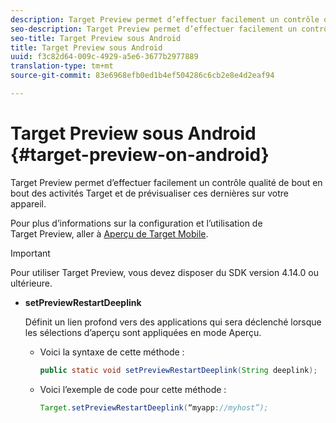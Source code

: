 ```yaml
---
description: Target Preview permet d’effectuer facilement un contrôle qualité de bout en bout des activités Target et de prévisualiser ces dernières sur votre appareil.
seo-description: Target Preview permet d’effectuer facilement un contrôle qualité de bout en bout des activités Target et de prévisualiser ces dernières sur votre appareil.
seo-title: Target Preview sous Android
title: Target Preview sous Android
uuid: f3c82d64-009c-4929-a5e6-3677b2977889
translation-type: tm+mt
source-git-commit: 83e6968efb0ed1b4ef504286c6cb2e8e4d2eaf94

---
```



# Target Preview sous Android {#target-preview-on-android}

Target Preview permet d’effectuer facilement un contrôle qualité de bout en bout des activités Target et de prévisualiser ces dernières sur votre appareil.

Pour plus d’informations sur la configuration et l’utilisation de Target Preview, aller à [Aperçu de Target Mobile](https://docs.adobe.com/content/help/en/target/using/implement-target/mobile-apps/target-mobile-preview.html).

>[!IMPORTANT]
>
>Pour utiliser Target Preview, vous devez disposer du SDK version 4.14.0 ou ultérieure.

* **setPreviewRestartDeeplink**

   Définit un lien profond vers des applications qui sera déclenché lorsque les sélections d’aperçu sont appliquées en mode Aperçu.

   * Voici la syntaxe de cette méthode :

      ```java
      public static void setPreviewRestartDeeplink(String deeplink);
      ```

   * Voici l’exemple de code pour cette méthode :

      ```java
      Target.setPreviewRestartDeeplink(“myapp://myhost”); 
      ```

